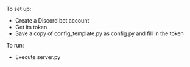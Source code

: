 To set up:

* Create a Discord bot account
* Get its token
* Save a copy of config_template.py as config.py and fill in the token

To run:

* Execute server.py